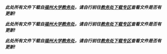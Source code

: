 ***此处所有文件下载自[福州大学教务处](http://jwch.fzu.edu.cn)，请自行前往[教务处下载专区](http://jwch.fzu.edu.cn/html/xzzq/bm05/)查看文件是否有更新!***

***此处所有文件下载自[福州大学教务处](http://jwch.fzu.edu.cn)，请自行前往[教务处下载专区](http://jwch.fzu.edu.cn/html/xzzq/bm05/)查看文件是否有更新!***

***此处所有文件下载自[福州大学教务处](http://jwch.fzu.edu.cn)，请自行前往[教务处下载专区](http://jwch.fzu.edu.cn/html/xzzq/bm05/)查看文件是否有更新!***
